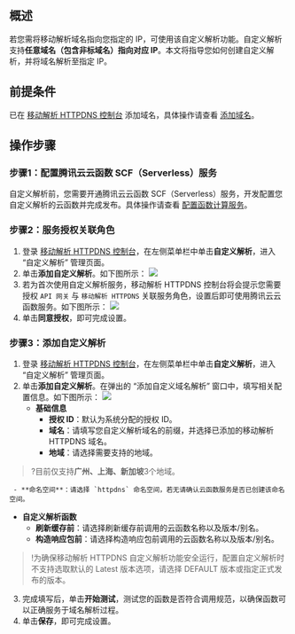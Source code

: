 ## 概述
若您需将移动解析域名指向您指定的 IP，可使用该自定义解析功能。自定义解析支持**任意域名（包含非标域名）指向对应 IP**。本文将指导您如何创建自定义解析，并将域名解析至指定 IP。


## 前提条件
已在 [移动解析 HTTPDNS 控制台](https://console.cloud.tencent.com/httpdns/domain) 添加域名，具体操作请查看 [添加域名](https://console.cloud.tencent.com/httpdns/domain)。


## 操作步骤
### 步骤1：配置腾讯云云函数 SCF（Serverless）服务
自定义解析前，您需要开通腾讯云云函数 SCF（Serverless）服务，开发配置您自定义解析的云函数并完成发布。具体操作请查看 [配置函数计算服务](https://cloud.tencent.com/document/product/379/70146)。

### 步骤2：服务授权关联角色
1. 登录 [移动解析 HTTPDNS 控制台](https://console.cloud.tencent.com/httpdns)，在左侧菜单栏中单击**自定义解析**，进入 “自定义解析” 管理页面。
2. 单击**添加自定义解析**。如下图所示：
 ![](https://qcloudimg.tencent-cloud.cn/raw/b461b99f06cb570ef26f94a46a7922ae.png)
3. 若为首次使用自定义解析服务，移动解析 HTTPDNS 控制台将会提示您需要授权 `API 网关` 与 `移动解析 HTTPDNS` 关联服务角色，设置后即可使用腾讯云云函数服务。如下图所示：
![](https://qcloudimg.tencent-cloud.cn/raw/0999a50d7e879f3dbeba7f45c96ff487.png)
4. 单击**同意授权**，即可完成设置。

### 步骤3：添加自定义解析
1. 登录 [移动解析 HTTPDNS 控制台](https://console.cloud.tencent.com/httpdns)，在左侧菜单栏中单击**自定义解析**，进入 “自定义解析” 管理页面。
2. 单击**添加自定义解析**。在弹出的 “添加自定义域名解析” 窗口中，填写相关配置信息。如下图所示：
![](https://qcloudimg.tencent-cloud.cn/raw/feb02f0c72d518dd847a7b212157bc24.png)
   - **基础信息**
     - **授权 ID**：默认为系统分配的授权 ID。
     - **域名**：请填写您自定义解析域名的前缀，并选择已添加的移动解析 HTTPDNS 域名。
     - **地域**：请选择需要支持的地域。
>?目前仅支持**广州、上海、新加坡**3个地域。
>
     - **命名空间**：请选择 `httpdns` 命名空间，若无请确认云函数服务是否已创建该命名空间。
   - **自定义解析函数**
     - **刷新缓存前**：请选择刷新缓存前调用的云函数名称以及版本/别名。
     - **构造响应包前**：请选择构造响应包前调用的云函数名称以及版本/别名。

>!为确保移动解析 HTTPDNS 自定义解析功能安全运行，配置自定义解析时不支持选取默认的 Latest 版本选项，请选择 DEFAULT 版本或指定正式发布的版本。
>

3. 完成填写后，单击**开始测试**，测试您的函数是否符合调用规范，以确保函数可以正确服务于域名解析过程。
4. 单击**保存**，即可完成设置。
